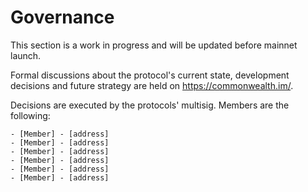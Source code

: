 # Governance

This section is a work in progress and will be updated before mainnet launch.

Formal discussions about the protocol's current state, development decisions and future strategy are held on https://commonwealth.im/.

Decisions are executed by the protocols' multisig. Members are the following:

```
- [Member] - [address]
- [Member] - [address]
- [Member] - [address]
- [Member] - [address]
- [Member] - [address]
- [Member] - [address]
```
